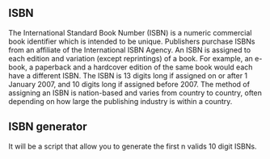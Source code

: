 ## ISBN
The International Standard Book Number (ISBN) is a numeric commercial book identifier which is intended to be unique.
Publishers purchase ISBNs from an affiliate of the International ISBN Agency.
An ISBN is assigned to each edition and variation (except reprintings) of a book. For example, an e-book, a paperback and a hardcover edition of the same book would each have a different ISBN. The ISBN is 13 digits long if assigned on or after 1 January 2007, and 10 digits long if assigned before 2007. The method of assigning an ISBN is nation-based and varies from country to country, often depending on how large the publishing industry is within a country.

## ISBN generator
It will be a script that allow you to generate the first n valids 10 digit ISBNs. 
